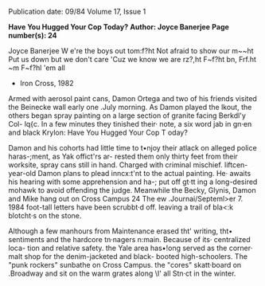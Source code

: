 Publication date: 09/84
Volume 17, Issue 1

**Have You Hugged Your Cop Today?**
**Author: Joyce Banerjee**
**Page number(s): 24**

Joyce Banerjee 
W e're the boys out tom:f?ht 
Not afraid to show our m~~ht 
Put us down but we don't care 
'Cuz we know we are rz?,ht 
F~f?ht bn, Frf.ht ~m 
F~f?hl 'em all 
- Iron Cross, 1982 

Armed with aerosol paint cans, Damon 
Ortega and two of his friends visited the 
Beinecke wall early one .July morning. 
As Damon played the l<x>kout, the 
others began spray painting on a large 
section of granite facing Berkdl'y Col-
lq{c. In a few minutes they tinished 
their· note, a six word jab in gn·en and 
black Krylon: Have You Hugged Your 
Cop T oday? 

Damon and his cohorts had little time 
to t•njoy their atlack on alleged police 
haras-;ment, 
as 
Yak offict'rs 
ar-
rested them only thirty feet from their 
worksite, spray cans still in hand. Charged 
with criminal mischief. liftcen-year-old 
Damon plans to plead inncx:t'nt to the 
actual painting. He· awaits his hearing 
with some apprehension and ha-; put off 
gt·tt ing a long-desired mohawk to avoid 
offending the judge. Meanwhile the 
Becky, Glynis, Damon and Mike hang out on Cross Campus 
24 The 
ew .Journai/Septeml>er 7. 1984 
foot-tall letters have been scrubbt·d off. 
leaving a trail of bla<:k blotcht·s on the 
stone. 

Although a 
few 
manhours from 
Maintenance erased tht' writing, tht• 
sentiments and the hardcore tn·nagers 
n:main. Because of its· centralized loca-
tion and relative safety. the Yale area 
has•!ong served as the corner· malt shop 
for 
the denim-jacketed and black-
booted 
high-schoolers. 
The "punk 
rockers" sunbathe on Cross Campus. 
the "cores" skatt·board on .Broadway and 
sit on the warm grates along \I\' all Stn·ct 
in the winter.